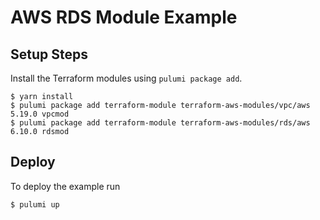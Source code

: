 # AWS RDS Module Example

## Setup Steps

Install the Terraform modules using `pulumi package add`.

```console
$ yarn install
$ pulumi package add terraform-module terraform-aws-modules/vpc/aws 5.19.0 vpcmod
$ pulumi package add terraform-module terraform-aws-modules/rds/aws 6.10.0 rdsmod
```

## Deploy

To deploy the example run

```console
$ pulumi up
```
